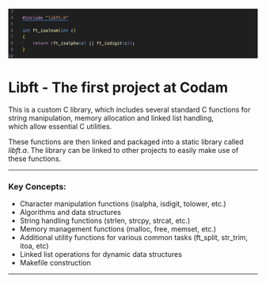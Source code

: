 <!-- <img src="https://i.imgur.com/HG66CCx.png?raw=true" alt="CODAM" style="max-width: 50%;"> -->

![GitHub Logo](./includes/libft.png)
<!-- Format: ![Alt Text](url) -->

# Libft - The first project at Codam 
This is a custom C library, which includes several standard C functions for string manipulation, memory allocation and linked list handling,   
which allow essential C utilities.

These functions are then linked and packaged into a static library called *libft.a*. The library can be linked to other projects to easily make use of these functions.

---
### Key Concepts:
- Character manipulation functions (isalpha, isdigit, tolower, etc.)
- Algorithms and data structures
- String handling functions (strlen, strcpy, strcat, etc.)
- Memory management functions (malloc, free, memset, etc.)
- Additional utility functions for various common tasks (ft_split, str_trim, itoa, etc)
- Linked list operations for dynamic data structures
- Makefile construction
---
